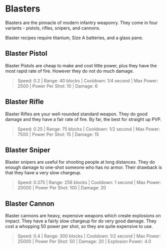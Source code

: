 # Blasters

Blasters are the pinnacle of modern infantry weaponry. They come in four variants - pistols, rifles, snipers, and cannons.

Blaster recipes require titanium, Size A batteries, and a glass pane.

## Blaster Pistol

Blaster Pistols are cheap to make and cost little power, plus they have the most rapid rate of fire. However they do not do much damage.

> Speed: 0.2 | Range: 40 blocks | Cooldown: 1/4 second | Max Power: 2500 | Power Per Shot: 10 | Damage: 6

## Blaster Rifle

Blaster Rifles are your well-rounded standard weapon. They do good damage and they have a fair rate of fire. By far, the best for straight up PVP.

> Speed: 0.25 | Range: 75 blocks | Cooldown: 1/2 second | Max Power: 7500 | Power Per Shot: 15 | Damage: 15

## Blaster Sniper

Blaster snipers are useful for shooting people at long distances. They do enough damage to one-shot someone who has no armor. Their drawback is that they have a very slow chargeup.

> Speed: 0.375 | Range: 256 blocks | Cooldown: 1 second | Max Power: 20000 | Power Per Shot: 100 | Damage: 20

## Blaster Cannon

Blaster cannons are heavy, expensive weapons which create explosions on impact. They have a fairly slow chargeup for do very good damage. They cost a whopping 50 power per shot, so they are quite expensive to use.

> Speed: 0.4 | Range: 300 blocks | Cooldown: 1/2 second | Max Power: 25000 | Power Per Shot: 50 | Damage: 20 | Explosion Power: 4.0
